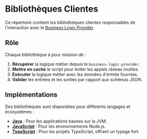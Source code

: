 # Bibliothèques Clientes

Ce répertoire contient les bibliothèques clientes responsables de l'interaction avec le [Business Logic Provider](../business-logic-provider/README.md).

## Rôle

Chaque bibliothèque a pour mission de :

1.  **Récupérer** la logique métier depuis le `business-logic-provider`.
2.  **Mettre en cache** le script pour éviter les appels réseau inutiles.
3.  **Exécuter** la logique métier avec les données d'entrée fournies.
4.  **Valider** les entrées et les sorties par rapport aux schémas JSON.

## Implémentations

Des bibliothèques sont disponibles pour différents langages et écosystèmes :

-   **[Java](./java/js-java-business-logic-client-lib/README.md)** : Pour les applications basées sur la JVM.
-   **[JavaScript](./js/js-js-business-logic-client-lib/README.md)** : Pour les environnements Node.js.
-   **[TypeScript](./ts/js-ts-business-logic-client-lib/README.md)** : Pour les projets TypeScript, offrant un typage fort.

